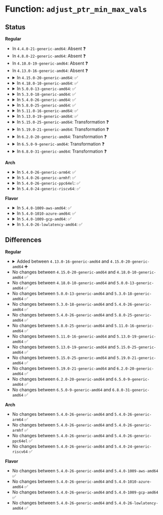 # Function: <code>adjust_ptr_min_max_vals</code>

## Status
<b>Regular</b>
<ul>
<li>
In <code>4.4.0-21-generic-amd64</code>: Absent ❓
</li>
<li>
In <code>4.8.0-22-generic-amd64</code>: Absent ❓
</li>
<li>
In <code>4.10.0-19-generic-amd64</code>: Absent ❓
</li>
<li>
In <code>4.13.0-16-generic-amd64</code>: Absent ❓
</li>
<li>
<details>
<summary>In <code>4.15.0-20-generic-amd64</code>: ✅</summary>

```c
int adjust_ptr_min_max_vals(struct bpf_verifier_env * env, struct bpf_insn * insn, const struct bpf_reg_state * ptr_reg, const struct bpf_reg_state * off_reg)
```

```json
{
  "name": "adjust_ptr_min_max_vals",
  "collision_type": "Unique Static",
  "inline_type": "No",
  "funcs": [
    {
      "addr": 18446744071580557440,
      "name": "adjust_ptr_min_max_vals",
      "external": false,
      "loc": "kernel/bpf/verifier.c:1892",
      "file": "kernel/bpf/verifier.c",
      "inline": "seen, unknown",
      "caller_inline": [],
      "caller_func": [
        "kernel/bpf/verifier.c:adjust_reg_min_max_vals",
        "kernel/bpf/verifier.c:adjust_reg_min_max_vals",
        "kernel/bpf/verifier.c:adjust_reg_min_max_vals"
      ]
    }
  ],
  "symbols": [
    {
      "addr": 18446744071580557440,
      "name": "adjust_ptr_min_max_vals",
      "section": ".text",
      "bind": "STB_LOCAL",
      "size": 1627
    }
  ]
}
```
</details>
</li>
<li>
<details>
<summary>In <code>4.18.0-10-generic-amd64</code>: ✅</summary>

```c
int adjust_ptr_min_max_vals(struct bpf_verifier_env * env, struct bpf_insn * insn, const struct bpf_reg_state * ptr_reg, const struct bpf_reg_state * off_reg)
```

```json
{
  "name": "adjust_ptr_min_max_vals",
  "collision_type": "Unique Static",
  "inline_type": "No",
  "funcs": [
    {
      "addr": 18446744071580649056,
      "name": "adjust_ptr_min_max_vals",
      "external": false,
      "loc": "kernel/bpf/verifier.c:2659",
      "file": "kernel/bpf/verifier.c",
      "inline": "seen, unknown",
      "caller_inline": [],
      "caller_func": [
        "kernel/bpf/verifier.c:adjust_reg_min_max_vals",
        "kernel/bpf/verifier.c:adjust_reg_min_max_vals",
        "kernel/bpf/verifier.c:adjust_reg_min_max_vals"
      ]
    }
  ],
  "symbols": [
    {
      "addr": 18446744071580649056,
      "name": "adjust_ptr_min_max_vals",
      "section": ".text",
      "bind": "STB_LOCAL",
      "size": 1706
    }
  ]
}
```
</details>
</li>
<li>
<details>
<summary>In <code>5.0.0-13-generic-amd64</code>: ✅</summary>

```c
int adjust_ptr_min_max_vals(struct bpf_verifier_env * env, struct bpf_insn * insn, const struct bpf_reg_state * ptr_reg, const struct bpf_reg_state * off_reg)
```

```json
{
  "name": "adjust_ptr_min_max_vals",
  "collision_type": "Unique Static",
  "inline_type": "No",
  "funcs": [
    {
      "addr": 18446744071580712688,
      "name": "adjust_ptr_min_max_vals",
      "external": false,
      "loc": "kernel/bpf/verifier.c:3200",
      "file": "kernel/bpf/verifier.c",
      "inline": "seen, unknown",
      "caller_inline": [],
      "caller_func": [
        "kernel/bpf/verifier.c:adjust_reg_min_max_vals",
        "kernel/bpf/verifier.c:adjust_reg_min_max_vals"
      ]
    }
  ],
  "symbols": [
    {
      "addr": 18446744071580712688,
      "name": "adjust_ptr_min_max_vals",
      "section": ".text",
      "bind": "STB_LOCAL",
      "size": 2147
    }
  ]
}
```
</details>
</li>
<li>
<details>
<summary>In <code>5.3.0-18-generic-amd64</code>: ✅</summary>

```c
int adjust_ptr_min_max_vals(struct bpf_verifier_env * env, struct bpf_insn * insn, const struct bpf_reg_state * ptr_reg, const struct bpf_reg_state * off_reg)
```

```json
{
  "name": "adjust_ptr_min_max_vals",
  "collision_type": "Unique Static",
  "inline_type": "No",
  "funcs": [
    {
      "addr": 18446744071580792416,
      "name": "adjust_ptr_min_max_vals",
      "external": false,
      "loc": "kernel/bpf/verifier.c:4323",
      "file": "kernel/bpf/verifier.c",
      "inline": "seen, unknown",
      "caller_inline": [],
      "caller_func": [
        "kernel/bpf/verifier.c:adjust_reg_min_max_vals",
        "kernel/bpf/verifier.c:adjust_reg_min_max_vals",
        "kernel/bpf/verifier.c:adjust_reg_min_max_vals"
      ]
    }
  ],
  "symbols": [
    {
      "addr": 18446744071580792416,
      "name": "adjust_ptr_min_max_vals",
      "section": ".text",
      "bind": "STB_LOCAL",
      "size": 2197
    }
  ]
}
```
</details>
</li>
<li>
<details>
<summary>In <code>5.4.0-26-generic-amd64</code>: ✅</summary>

```c
int adjust_ptr_min_max_vals(struct bpf_verifier_env * env, struct bpf_insn * insn, const struct bpf_reg_state * ptr_reg, const struct bpf_reg_state * off_reg)
```

```json
{
  "name": "adjust_ptr_min_max_vals",
  "collision_type": "Unique Static",
  "inline_type": "No",
  "funcs": [
    {
      "addr": 18446744071580843440,
      "name": "adjust_ptr_min_max_vals",
      "external": false,
      "loc": "kernel/bpf/verifier.c:4326",
      "file": "kernel/bpf/verifier.c",
      "inline": "seen, unknown",
      "caller_inline": [],
      "caller_func": [
        "kernel/bpf/verifier.c:adjust_reg_min_max_vals",
        "kernel/bpf/verifier.c:adjust_reg_min_max_vals"
      ]
    }
  ],
  "symbols": [
    {
      "addr": 18446744071580843440,
      "name": "adjust_ptr_min_max_vals",
      "section": ".text",
      "bind": "STB_LOCAL",
      "size": 2203
    }
  ]
}
```
</details>
</li>
<li>
<details>
<summary>In <code>5.8.0-25-generic-amd64</code>: ✅</summary>

```c
int adjust_ptr_min_max_vals(struct bpf_verifier_env * env, struct bpf_insn * insn, const struct bpf_reg_state * ptr_reg, const struct bpf_reg_state * off_reg)
```

```json
{
  "name": "adjust_ptr_min_max_vals",
  "collision_type": "Unique Static",
  "inline_type": "No",
  "funcs": [
    {
      "addr": 18446744071580997760,
      "name": "adjust_ptr_min_max_vals",
      "external": false,
      "loc": "kernel/bpf/verifier.c:5003",
      "file": "kernel/bpf/verifier.c",
      "inline": "seen, unknown",
      "caller_inline": [],
      "caller_func": [
        "kernel/bpf/verifier.c:adjust_reg_min_max_vals",
        "kernel/bpf/verifier.c:adjust_reg_min_max_vals",
        "kernel/bpf/verifier.c:adjust_reg_min_max_vals"
      ]
    }
  ],
  "symbols": [
    {
      "addr": 18446744071580997760,
      "name": "adjust_ptr_min_max_vals",
      "section": ".text",
      "bind": "STB_LOCAL",
      "size": 2251
    }
  ]
}
```
</details>
</li>
<li>
<details>
<summary>In <code>5.11.0-16-generic-amd64</code>: ✅</summary>

```c
int adjust_ptr_min_max_vals(struct bpf_verifier_env * env, struct bpf_insn * insn, const struct bpf_reg_state * ptr_reg, const struct bpf_reg_state * off_reg)
```

```json
{
  "name": "adjust_ptr_min_max_vals",
  "collision_type": "Unique Static",
  "inline_type": "No",
  "funcs": [
    {
      "addr": 18446744071580999760,
      "name": "adjust_ptr_min_max_vals",
      "external": false,
      "loc": "kernel/bpf/verifier.c:5518",
      "file": "kernel/bpf/verifier.c",
      "inline": "seen, unknown",
      "caller_inline": [],
      "caller_func": [
        "kernel/bpf/verifier.c:adjust_reg_min_max_vals",
        "kernel/bpf/verifier.c:adjust_reg_min_max_vals",
        "kernel/bpf/verifier.c:adjust_reg_min_max_vals"
      ]
    }
  ],
  "symbols": [
    {
      "addr": 18446744071580999760,
      "name": "adjust_ptr_min_max_vals",
      "section": ".text",
      "bind": "STB_LOCAL",
      "size": 2294
    }
  ]
}
```
</details>
</li>
<li>
<details>
<summary>In <code>5.13.0-19-generic-amd64</code>: ✅</summary>

```c
int adjust_ptr_min_max_vals(struct bpf_verifier_env * env, struct bpf_insn * insn, const struct bpf_reg_state * ptr_reg, const struct bpf_reg_state * off_reg)
```

```json
{
  "name": "adjust_ptr_min_max_vals",
  "collision_type": "Unique Static",
  "inline_type": "No",
  "funcs": [
    {
      "addr": 18446744071580986016,
      "name": "adjust_ptr_min_max_vals",
      "external": false,
      "loc": "kernel/bpf/verifier.c:6708",
      "file": "kernel/bpf/verifier.c",
      "inline": "seen, unknown",
      "caller_inline": [],
      "caller_func": [
        "kernel/bpf/verifier.c:adjust_reg_min_max_vals",
        "kernel/bpf/verifier.c:adjust_reg_min_max_vals",
        "kernel/bpf/verifier.c:adjust_reg_min_max_vals"
      ]
    }
  ],
  "symbols": [
    {
      "addr": 18446744071580986016,
      "name": "adjust_ptr_min_max_vals",
      "section": ".text",
      "bind": "STB_LOCAL",
      "size": 2233
    }
  ]
}
```
</details>
</li>
<li>
<details>
<summary>In <code>5.15.0-25-generic-amd64</code>: Transformation ❓</summary>

```c
int adjust_ptr_min_max_vals(struct bpf_verifier_env * env, struct bpf_insn * insn, const struct bpf_reg_state * ptr_reg, const struct bpf_reg_state * off_reg)
```

```json
{
  "name": "adjust_ptr_min_max_vals",
  "collision_type": "Unique Static",
  "inline_type": "No",
  "funcs": [
    {
      "addr": 0,
      "name": "adjust_ptr_min_max_vals",
      "external": false,
      "loc": "kernel/bpf/verifier.c:6997",
      "file": "kernel/bpf/verifier.c",
      "inline": "seen, unknown",
      "caller_inline": [],
      "caller_func": [
        "kernel/bpf/verifier.c:adjust_reg_min_max_vals",
        "kernel/bpf/verifier.c:adjust_reg_min_max_vals",
        "kernel/bpf/verifier.c:adjust_reg_min_max_vals"
      ]
    }
  ],
  "symbols": [
    {
      "addr": 18446744071581198080,
      "name": "adjust_ptr_min_max_vals",
      "section": ".text",
      "bind": "STB_LOCAL",
      "size": 2372
    },
    {
      "addr": 18446744071592182824,
      "name": "adjust_ptr_min_max_vals.cold",
      "section": ".text",
      "bind": "STB_LOCAL",
      "size": 28
    }
  ]
}
```
</details>
</li>
<li>
<details>
<summary>In <code>5.19.0-21-generic-amd64</code>: Transformation ❓</summary>

```c
int adjust_ptr_min_max_vals(struct bpf_verifier_env * env, struct bpf_insn * insn, const struct bpf_reg_state * ptr_reg, const struct bpf_reg_state * off_reg)
```

```json
{
  "name": "adjust_ptr_min_max_vals",
  "collision_type": "Unique Static",
  "inline_type": "No",
  "funcs": [
    {
      "addr": 0,
      "name": "adjust_ptr_min_max_vals",
      "external": false,
      "loc": "kernel/bpf/verifier.c:7996",
      "file": "kernel/bpf/verifier.c",
      "inline": "seen, unknown",
      "caller_inline": [],
      "caller_func": [
        "kernel/bpf/verifier.c:adjust_reg_min_max_vals",
        "kernel/bpf/verifier.c:adjust_reg_min_max_vals"
      ]
    }
  ],
  "symbols": [
    {
      "addr": 18446744071581481392,
      "name": "adjust_ptr_min_max_vals",
      "section": ".text",
      "bind": "STB_LOCAL",
      "size": 2216
    },
    {
      "addr": 18446744071593956889,
      "name": "adjust_ptr_min_max_vals.cold",
      "section": ".text",
      "bind": "STB_LOCAL",
      "size": 28
    }
  ]
}
```
</details>
</li>
<li>
<details>
<summary>In <code>6.2.0-20-generic-amd64</code>: Transformation ❓</summary>

```c
int adjust_ptr_min_max_vals(struct bpf_verifier_env * env, struct bpf_insn * insn, const struct bpf_reg_state * ptr_reg, const struct bpf_reg_state * off_reg)
```

```json
{
  "name": "adjust_ptr_min_max_vals",
  "collision_type": "Unique Static",
  "inline_type": "No",
  "funcs": [
    {
      "addr": 0,
      "name": "adjust_ptr_min_max_vals",
      "external": false,
      "loc": "kernel/bpf/verifier.c:9932",
      "file": "kernel/bpf/verifier.c",
      "inline": "seen, unknown",
      "caller_inline": [],
      "caller_func": [
        "kernel/bpf/verifier.c:adjust_reg_min_max_vals",
        "kernel/bpf/verifier.c:adjust_reg_min_max_vals"
      ]
    }
  ],
  "symbols": [
    {
      "addr": 18446744071581840640,
      "name": "adjust_ptr_min_max_vals",
      "section": ".text",
      "bind": "STB_LOCAL",
      "size": 2294
    },
    {
      "addr": 18446744071596016665,
      "name": "adjust_ptr_min_max_vals.cold",
      "section": ".text",
      "bind": "STB_LOCAL",
      "size": 34
    }
  ]
}
```
</details>
</li>
<li>
<details>
<summary>In <code>6.5.0-9-generic-amd64</code>: Transformation ❓</summary>

```c
int adjust_ptr_min_max_vals(struct bpf_verifier_env * env, struct bpf_insn * insn, const struct bpf_reg_state * ptr_reg, const struct bpf_reg_state * off_reg)
```

```json
{
  "name": "adjust_ptr_min_max_vals",
  "collision_type": "Unique Static",
  "inline_type": "No",
  "funcs": [
    {
      "addr": 0,
      "name": "adjust_ptr_min_max_vals",
      "external": false,
      "loc": "kernel/bpf/verifier.c:11848",
      "file": "kernel/bpf/verifier.c",
      "inline": "seen, unknown",
      "caller_inline": [],
      "caller_func": [
        "kernel/bpf/verifier.c:adjust_reg_min_max_vals",
        "kernel/bpf/verifier.c:adjust_reg_min_max_vals"
      ]
    }
  ],
  "symbols": [
    {
      "addr": 18446744071582030336,
      "name": "adjust_ptr_min_max_vals",
      "section": ".text",
      "bind": "STB_LOCAL",
      "size": 2220
    },
    {
      "addr": 18446744071596537833,
      "name": "adjust_ptr_min_max_vals.cold",
      "section": ".text",
      "bind": "STB_LOCAL",
      "size": 34
    }
  ]
}
```
</details>
</li>
<li>
<details>
<summary>In <code>6.8.0-31-generic-amd64</code>: Transformation ❓</summary>

```c
int adjust_ptr_min_max_vals(struct bpf_verifier_env * env, struct bpf_insn * insn, const struct bpf_reg_state * ptr_reg, const struct bpf_reg_state * off_reg)
```

```json
{
  "name": "adjust_ptr_min_max_vals",
  "collision_type": "Unique Static",
  "inline_type": "No",
  "funcs": [
    {
      "addr": 0,
      "name": "adjust_ptr_min_max_vals",
      "external": false,
      "loc": "kernel/bpf/verifier.c:12782",
      "file": "kernel/bpf/verifier.c",
      "inline": "seen, unknown",
      "caller_inline": [],
      "caller_func": [
        "kernel/bpf/verifier.c:adjust_reg_min_max_vals",
        "kernel/bpf/verifier.c:adjust_reg_min_max_vals"
      ]
    }
  ],
  "symbols": [
    {
      "addr": 18446744071582178672,
      "name": "adjust_ptr_min_max_vals",
      "section": ".text",
      "bind": "STB_LOCAL",
      "size": 2238
    },
    {
      "addr": 18446744071597441630,
      "name": "adjust_ptr_min_max_vals.cold",
      "section": ".text",
      "bind": "STB_LOCAL",
      "size": 34
    }
  ]
}
```
</details>
</li>
</ul>
<b>Arch</b>
<ul>
<li>
<details>
<summary>In <code>5.4.0-26-generic-arm64</code>: ✅</summary>

```c
int adjust_ptr_min_max_vals(struct bpf_verifier_env * env, struct bpf_insn * insn, const struct bpf_reg_state * ptr_reg, const struct bpf_reg_state * off_reg)
```

```json
{
  "name": "adjust_ptr_min_max_vals",
  "collision_type": "Unique Static",
  "inline_type": "No",
  "funcs": [
    {
      "addr": 18446603336492169336,
      "name": "adjust_ptr_min_max_vals",
      "external": false,
      "loc": "kernel/bpf/verifier.c:4326",
      "file": "kernel/bpf/verifier.c",
      "inline": "seen, unknown",
      "caller_inline": [],
      "caller_func": [
        "kernel/bpf/verifier.c:adjust_reg_min_max_vals",
        "kernel/bpf/verifier.c:adjust_reg_min_max_vals",
        "kernel/bpf/verifier.c:adjust_reg_min_max_vals"
      ]
    }
  ],
  "symbols": [
    {
      "addr": 18446603336492169336,
      "name": "adjust_ptr_min_max_vals",
      "section": ".text",
      "bind": "STB_LOCAL",
      "size": 1908
    }
  ]
}
```
</details>
</li>
<li>
<details>
<summary>In <code>5.4.0-26-generic-armhf</code>: ✅</summary>

```c
int adjust_ptr_min_max_vals(struct bpf_verifier_env * env, struct bpf_insn * insn, const struct bpf_reg_state * ptr_reg, const struct bpf_reg_state * off_reg)
```

```json
{
  "name": "adjust_ptr_min_max_vals",
  "collision_type": "Unique Static",
  "inline_type": "No",
  "funcs": [
    {
      "addr": 3226065124,
      "name": "adjust_ptr_min_max_vals",
      "external": false,
      "loc": "kernel/bpf/verifier.c:4326",
      "file": "kernel/bpf/verifier.c",
      "inline": "seen, unknown",
      "caller_inline": [],
      "caller_func": [
        "kernel/bpf/verifier.c:check_alu_op",
        "kernel/bpf/verifier.c:check_alu_op"
      ]
    }
  ],
  "symbols": [
    {
      "addr": 3226065124,
      "name": "adjust_ptr_min_max_vals",
      "section": ".text",
      "bind": "STB_LOCAL",
      "size": 2656
    }
  ]
}
```
</details>
</li>
<li>
<details>
<summary>In <code>5.4.0-26-generic-ppc64el</code>: ✅</summary>

```c
int adjust_ptr_min_max_vals(struct bpf_verifier_env * env, struct bpf_insn * insn, const struct bpf_reg_state * ptr_reg, const struct bpf_reg_state * off_reg)
```

```json
{
  "name": "adjust_ptr_min_max_vals",
  "collision_type": "Unique Static",
  "inline_type": "No",
  "funcs": [
    {
      "addr": 13835058055285381408,
      "name": "adjust_ptr_min_max_vals",
      "external": false,
      "loc": "kernel/bpf/verifier.c:4326",
      "file": "kernel/bpf/verifier.c",
      "inline": "seen, unknown",
      "caller_inline": [],
      "caller_func": [
        "kernel/bpf/verifier.c:adjust_reg_min_max_vals",
        "kernel/bpf/verifier.c:adjust_reg_min_max_vals",
        "kernel/bpf/verifier.c:adjust_reg_min_max_vals"
      ]
    }
  ],
  "symbols": [
    {
      "addr": 13835058055285381408,
      "name": "adjust_ptr_min_max_vals",
      "section": ".text",
      "bind": "STB_LOCAL",
      "size": 2344
    }
  ]
}
```
</details>
</li>
<li>
<details>
<summary>In <code>5.4.0-24-generic-riscv64</code>: ✅</summary>

```c
int adjust_ptr_min_max_vals(struct bpf_verifier_env * env, struct bpf_insn * insn, const struct bpf_reg_state * ptr_reg, const struct bpf_reg_state * off_reg)
```

```json
{
  "name": "adjust_ptr_min_max_vals",
  "collision_type": "Unique Static",
  "inline_type": "No",
  "funcs": [
    {
      "addr": 18446743936272326012,
      "name": "adjust_ptr_min_max_vals",
      "external": false,
      "loc": "kernel/bpf/verifier.c:4326",
      "file": "kernel/bpf/verifier.c",
      "inline": "seen, unknown",
      "caller_inline": [],
      "caller_func": [
        "kernel/bpf/verifier.c:adjust_reg_min_max_vals",
        "kernel/bpf/verifier.c:adjust_reg_min_max_vals",
        "kernel/bpf/verifier.c:adjust_reg_min_max_vals"
      ]
    }
  ],
  "symbols": [
    {
      "addr": 18446743936272326012,
      "name": "adjust_ptr_min_max_vals",
      "section": ".text",
      "bind": "STB_LOCAL",
      "size": 1658
    }
  ]
}
```
</details>
</li>
</ul>
<b>Flavor</b>
<ul>
<li>
<details>
<summary>In <code>5.4.0-1009-aws-amd64</code>: ✅</summary>

```c
int adjust_ptr_min_max_vals(struct bpf_verifier_env * env, struct bpf_insn * insn, const struct bpf_reg_state * ptr_reg, const struct bpf_reg_state * off_reg)
```

```json
{
  "name": "adjust_ptr_min_max_vals",
  "collision_type": "Unique Static",
  "inline_type": "No",
  "funcs": [
    {
      "addr": 18446744071580812240,
      "name": "adjust_ptr_min_max_vals",
      "external": false,
      "loc": "kernel/bpf/verifier.c:4326",
      "file": "kernel/bpf/verifier.c",
      "inline": "seen, unknown",
      "caller_inline": [],
      "caller_func": [
        "kernel/bpf/verifier.c:adjust_reg_min_max_vals",
        "kernel/bpf/verifier.c:adjust_reg_min_max_vals"
      ]
    }
  ],
  "symbols": [
    {
      "addr": 18446744071580812240,
      "name": "adjust_ptr_min_max_vals",
      "section": ".text",
      "bind": "STB_LOCAL",
      "size": 2203
    }
  ]
}
```
</details>
</li>
<li>
<details>
<summary>In <code>5.4.0-1010-azure-amd64</code>: ✅</summary>

```c
int adjust_ptr_min_max_vals(struct bpf_verifier_env * env, struct bpf_insn * insn, const struct bpf_reg_state * ptr_reg, const struct bpf_reg_state * off_reg)
```

```json
{
  "name": "adjust_ptr_min_max_vals",
  "collision_type": "Unique Static",
  "inline_type": "No",
  "funcs": [
    {
      "addr": 18446744071580758416,
      "name": "adjust_ptr_min_max_vals",
      "external": false,
      "loc": "kernel/bpf/verifier.c:4326",
      "file": "kernel/bpf/verifier.c",
      "inline": "seen, unknown",
      "caller_inline": [],
      "caller_func": [
        "kernel/bpf/verifier.c:adjust_reg_min_max_vals",
        "kernel/bpf/verifier.c:adjust_reg_min_max_vals"
      ]
    }
  ],
  "symbols": [
    {
      "addr": 18446744071580758416,
      "name": "adjust_ptr_min_max_vals",
      "section": ".text",
      "bind": "STB_LOCAL",
      "size": 2203
    }
  ]
}
```
</details>
</li>
<li>
<details>
<summary>In <code>5.4.0-1009-gcp-amd64</code>: ✅</summary>

```c
int adjust_ptr_min_max_vals(struct bpf_verifier_env * env, struct bpf_insn * insn, const struct bpf_reg_state * ptr_reg, const struct bpf_reg_state * off_reg)
```

```json
{
  "name": "adjust_ptr_min_max_vals",
  "collision_type": "Unique Static",
  "inline_type": "No",
  "funcs": [
    {
      "addr": 18446744071580803488,
      "name": "adjust_ptr_min_max_vals",
      "external": false,
      "loc": "kernel/bpf/verifier.c:4326",
      "file": "kernel/bpf/verifier.c",
      "inline": "seen, unknown",
      "caller_inline": [],
      "caller_func": [
        "kernel/bpf/verifier.c:adjust_reg_min_max_vals",
        "kernel/bpf/verifier.c:adjust_reg_min_max_vals"
      ]
    }
  ],
  "symbols": [
    {
      "addr": 18446744071580803488,
      "name": "adjust_ptr_min_max_vals",
      "section": ".text",
      "bind": "STB_LOCAL",
      "size": 2203
    }
  ]
}
```
</details>
</li>
<li>
<details>
<summary>In <code>5.4.0-26-lowlatency-amd64</code>: ✅</summary>

```c
int adjust_ptr_min_max_vals(struct bpf_verifier_env * env, struct bpf_insn * insn, const struct bpf_reg_state * ptr_reg, const struct bpf_reg_state * off_reg)
```

```json
{
  "name": "adjust_ptr_min_max_vals",
  "collision_type": "Unique Static",
  "inline_type": "No",
  "funcs": [
    {
      "addr": 18446744071580861872,
      "name": "adjust_ptr_min_max_vals",
      "external": false,
      "loc": "kernel/bpf/verifier.c:4326",
      "file": "kernel/bpf/verifier.c",
      "inline": "seen, unknown",
      "caller_inline": [],
      "caller_func": [
        "kernel/bpf/verifier.c:adjust_reg_min_max_vals",
        "kernel/bpf/verifier.c:adjust_reg_min_max_vals"
      ]
    }
  ],
  "symbols": [
    {
      "addr": 18446744071580861872,
      "name": "adjust_ptr_min_max_vals",
      "section": ".text",
      "bind": "STB_LOCAL",
      "size": 2203
    }
  ]
}
```
</details>
</li>
</ul>

## Differences
<b>Regular</b>
<ul>
<li>
<details>
<summary>Added between <code>4.13.0-16-generic-amd64</code> and <code>4.15.0-20-generic-amd64</code> ➕</summary>

```c
int adjust_ptr_min_max_vals(struct bpf_verifier_env * env, struct bpf_insn * insn, const struct bpf_reg_state * ptr_reg, const struct bpf_reg_state * off_reg)
```
</details>
</li>
<li>
No changes between <code>4.15.0-20-generic-amd64</code> and <code>4.18.0-10-generic-amd64</code> ✅
</li>
<li>
No changes between <code>4.18.0-10-generic-amd64</code> and <code>5.0.0-13-generic-amd64</code> ✅
</li>
<li>
No changes between <code>5.0.0-13-generic-amd64</code> and <code>5.3.0-18-generic-amd64</code> ✅
</li>
<li>
No changes between <code>5.3.0-18-generic-amd64</code> and <code>5.4.0-26-generic-amd64</code> ✅
</li>
<li>
No changes between <code>5.4.0-26-generic-amd64</code> and <code>5.8.0-25-generic-amd64</code> ✅
</li>
<li>
No changes between <code>5.8.0-25-generic-amd64</code> and <code>5.11.0-16-generic-amd64</code> ✅
</li>
<li>
No changes between <code>5.11.0-16-generic-amd64</code> and <code>5.13.0-19-generic-amd64</code> ✅
</li>
<li>
No changes between <code>5.13.0-19-generic-amd64</code> and <code>5.15.0-25-generic-amd64</code> ✅
</li>
<li>
No changes between <code>5.15.0-25-generic-amd64</code> and <code>5.19.0-21-generic-amd64</code> ✅
</li>
<li>
No changes between <code>5.19.0-21-generic-amd64</code> and <code>6.2.0-20-generic-amd64</code> ✅
</li>
<li>
No changes between <code>6.2.0-20-generic-amd64</code> and <code>6.5.0-9-generic-amd64</code> ✅
</li>
<li>
No changes between <code>6.5.0-9-generic-amd64</code> and <code>6.8.0-31-generic-amd64</code> ✅
</li>
</ul>
<b>Arch</b>
<ul>
<li>
No changes between <code>5.4.0-26-generic-amd64</code> and <code>5.4.0-26-generic-arm64</code> ✅
</li>
<li>
No changes between <code>5.4.0-26-generic-amd64</code> and <code>5.4.0-26-generic-armhf</code> ✅
</li>
<li>
No changes between <code>5.4.0-26-generic-amd64</code> and <code>5.4.0-26-generic-ppc64el</code> ✅
</li>
<li>
No changes between <code>5.4.0-26-generic-amd64</code> and <code>5.4.0-24-generic-riscv64</code> ✅
</li>
</ul>
<b>Flavor</b>
<ul>
<li>
No changes between <code>5.4.0-26-generic-amd64</code> and <code>5.4.0-1009-aws-amd64</code> ✅
</li>
<li>
No changes between <code>5.4.0-26-generic-amd64</code> and <code>5.4.0-1010-azure-amd64</code> ✅
</li>
<li>
No changes between <code>5.4.0-26-generic-amd64</code> and <code>5.4.0-1009-gcp-amd64</code> ✅
</li>
<li>
No changes between <code>5.4.0-26-generic-amd64</code> and <code>5.4.0-26-lowlatency-amd64</code> ✅
</li>
</ul>
